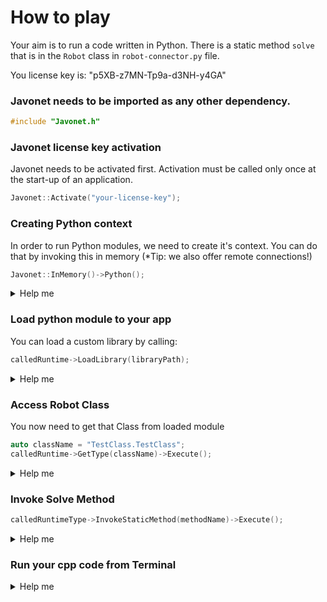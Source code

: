 # How to play

Your aim is to run a code written in Python.
There is a static method `solve` that is in the `Robot` class in `robot-connector.py` file.

You license key is: "p5XB-z7MN-Tp9a-d3NH-y4GA"

<!-- ### Install Javonet NodeJs package
```cpp
gem install javonet-cpp-sdk
``` -->

### Javonet needs to be imported as any other dependency.
```cpp
#include "Javonet.h"
```

### Javonet license key activation
Javonet needs to be activated first. Activation must be called only once at the start-up of an application.

```cpp
Javonet::Activate("your-license-key");
```

### Creating Python context
In order to run Python modules, we need to create it's context.
You can do that by invoking this in memory (*Tip: we also offer remote connections!)

```cpp
Javonet::InMemory()->Python();
```

<details>
  <summary>Help me</summary>
  
  ### Code
  ```cpp
  auto pythonRuntime = Javonet::InMemory()->Python();
  ```
</details>

### Load python module to your app
You can load a custom library by calling:
  ```cpp
  calledRuntime->LoadLibrary(libraryPath);
  ```

<details>
  <summary>Help me</summary>
  
  ### Code
  ```cpp
  calledRuntime->LoadLibrary(".");
  ```
</details>

### Access Robot Class
You now need to get that Class from loaded module
  ```cpp
  auto className = "TestClass.TestClass";
  calledRuntime->GetType(className)->Execute();
  ```
<details>
  <summary>Help me</summary>
  
  ### Code
  ```cpp
  auto className = "TestClass.TestClass";
  auto calledRuntimeType = calledRuntime->GetType(className)->Execute();
  ```
</details>

### Invoke Solve Method

  ```cpp
  calledRuntimeType->InvokeStaticMethod(methodName)->Execute();
  ```
<details>
  <summary>Help me</summary>
  
  ### Code
  ```cpp
  calledRuntimeType->InvokeStaticMethod("solve")->Execute();
  ```
</details>

### Run your cpp code from Terminal


<details>
  <summary>Help me</summary>
  
  ### Code
  ```bash
  cpp ./main.pl
  ```
</details>